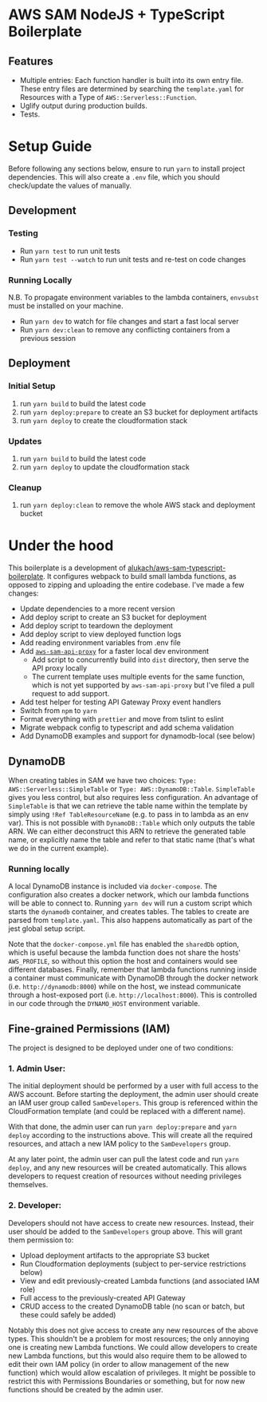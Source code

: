 # AWS SAM NodeJS + TypeScript Boilerplate

## Features

-   Multiple entries: Each function handler is built into its own entry file.
    These entry files are determined by searching the `template.yaml` for
    Resources with a Type of `AWS::Serverless::Function`.
-   Uglify output during production builds.
-   Tests.

# Setup Guide

Before following any sections below, ensure to run `yarn` to install project
dependencies. This will also create a `.env` file, which you should check/update
the values of manually.

## Development

### Testing

-   Run `yarn test` to run unit tests
-   Run `yarn test --watch` to run unit tests and re-test on code changes

### Running Locally

N.B. To propagate environment variables to the lambda containers, `envsubst`
must be installed on your machine.

-   Run `yarn dev` to watch for file changes and start a fast local server
-   Run `yarn dev:clean` to remove any conflicting containers from a previous
    session

## Deployment

### Initial Setup

1. run `yarn build` to build the latest code
2. run `yarn deploy:prepare` to create an S3 bucket for deployment artifacts
3. run `yarn deploy` to create the cloudformation stack

### Updates

1. run `yarn build` to build the latest code
2. run `yarn deploy` to update the cloudformation stack

### Cleanup

1. run `yarn deploy:clean` to remove the whole AWS stack and deployment bucket

# Under the hood

This boilerplate is a development of
[alukach/aws-sam-typescript-boilerplate](https://github.com/alukach/aws-sam-typescript-boilerplate).
It configures webpack to build small lambda functions, as opposed to zipping and
uploading the entire codebase. I've made a few changes:

-   Update dependencies to a more recent version
-   Add deploy script to create an S3 bucket for deployment
-   Add deploy script to teardown the deployment
-   Add deploy script to view deployed function logs
-   Add reading environment variables from .env file
-   Add [`aws-sam-api-proxy`](https://www.npmjs.com/package/aws-sam-api-proxy)
    for a faster local dev environment
    -   Add script to concurrently build into `dist` directory, then serve the
        API proxy locally
    -   The current template uses multiple events for the same function, which
        is not yet supported by `aws-sam-api-proxy` but I've filed a pull
        request to add support.
-   Add test helper for testing API Gateway Proxy event handlers
-   Switch from `npm` to `yarn`
-   Format everything with `prettier` and move from tslint to eslint
-   Migrate webpack config to typescript and add schema validation
-   Add DynamoDB examples and support for dynamodb-local (see below)

## DynamoDB

When creating tables in SAM we have two choices:
`Type: AWS::Serverless::SimpleTable` or `Type: AWS::DynamoDB::Table`.
`SimpleTable` gives you less control, but also requires less configuration. An
advantage of `SimpleTable` is that we can retrieve the table name within the
template by simply using `!Ref TableResourceName` (e.g. to pass in to lambda as
an env var). This is not possible with `DynamoDB::Table` which only outputs the
table ARN. We can either deconstruct this ARN to retrieve the generated table
name, or explicitly name the table and refer to that static name (that's what we
do in the current example).

### Running locally

A local DynamoDB instance is included via `docker-compose`. The configuration
also creates a docker network, which our lambda functions will be able to
connect to. Running `yarn dev` will run a custom script which starts the
`dynamodb` container, and creates tables. The tables to create are parsed from
`template.yaml`. This also happens automatically as part of the jest global
setup script.

Note that the `docker-compose.yml` file has enabled the `sharedDb` option, which
is useful because the lambda function does not share the hosts' `AWS_PROFILE`,
so without this option the host and containers would see different databases.
Finally, remember that lambda functions running inside a container must
communicate with DynamoDB through the docker network (i.e.
`http://dynamodb:8000`) while on the host, we instead communicate through a
host-exposed port (i.e. `http://localhost:8000`). This is controlled in our code
through the `DYNAMO_HOST` environment variable.

## Fine-grained Permissions (IAM)

The project is designed to be deployed under one of two conditions:

### 1. Admin User:

The initial deployment should be performed by a user with full access to the AWS
account. Before starting the deployment, the admin user should create an IAM
user group called `SamDevelopers`. This group is referenced within the
CloudFormation template (and could be replaced with a different name).

With that done, the admin user can run `yarn deploy:prepare` and `yarn deploy`
according to the instructions above. This will create all the required
resources, and attach a new IAM policy to the `SamDevelopers` group.

At any later point, the admin user can pull the latest code and run
`yarn deploy`, and any new resources will be created automatically. This allows
developers to request creation of resources without needing privileges
themselves.

### 2. Developer:

Developers should not have access to create new resources. Instead, their user
should be added to the `SamDevelopers` group above. This will grant them
permission to:

-   Upload deployment artifacts to the appropriate S3 bucket
-   Run Cloudformation deployments (subject to per-service restrictions below)
-   View and edit previously-created Lambda functions (and associated IAM role)
-   Full access to the previously-created API Gateway
-   CRUD access to the created DynamoDB table (no scan or batch, but these could
    safely be added)

Notably this does not give access to create any new resources of the above
types. This shouldn't be a problem for most resources; the only annoying one is
creating new Lambda functions. We could allow developers to create new Lambda
functions, but this would also require them to be allowed to edit their own IAM
policy (in order to allow management of the new function) which would allow
escalation of privileges. It might be possible to restrict this with Permissions
Boundaries or something, but for now new functions should be created by the
admin user.
